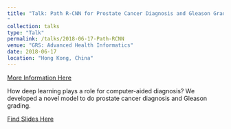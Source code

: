 ```yaml
---
title: "Talk: Path R-CNN for Prostate Cancer Diagnosis and Gleason Grading of Histological Images
"
collection: talks
type: "Talk"
permalink: /talks/2018-06-17-Path-RCNN
venue: "GRS: Advanced Health Informatics"
date: 2018-06-17
location: "Hong Kong, China"
---
```

[More Information Here](https://www.grc.org/advanced-health-informatics-grs-conference/2018/)

How deep learning plays a role for computer-aided diagnosis? We developed a novel model to
do prostate cancer diagnosis and Gleason grading.

[Find Slides Here](http://Wenyuan-Vincent-Li.github.io/files/Path_RCNN_HongKong_Talk.pdf)
